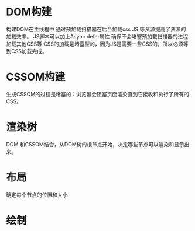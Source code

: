 # DOM构建
构建DOM在主线程中
通过预加载扫描器在后台加载css JS 等资源提高了资源的加载效率。
JS脚本可以加上Async defer属性 确保不会堵塞预加载扫描器的进程加载其他CSS等
CSS的加载是堵塞型的，因为JS是需要一些CSS的，所以必须等到CSS加载完成。

# CSSOM构建
生成CSSOM的过程是堵塞的：浏览器会阻塞页面渲染直到它接收和执行了所有的 CSS。
# 渲染树
DOM 和CSSOM结合，从DOM树的根节点开始，决定哪些节点可以渲染和显示出来。
# 布局
确定每个节点的位置和大小 
# 绘制


